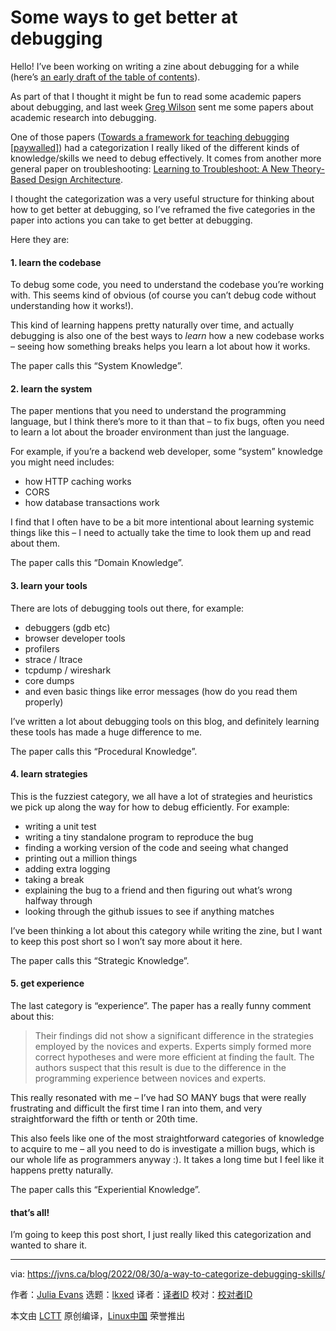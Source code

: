[#]: subject: "Some ways to get better at debugging"
[#]: via: "https://jvns.ca/blog/2022/08/30/a-way-to-categorize-debugging-skills/"
[#]: author: "Julia Evans https://jvns.ca/"
[#]: collector: "lkxed"
[#]: translator: "aftermath0703"
[#]: reviewer: " "
[#]: publisher: " "
[#]: url: " "

Some ways to get better at debugging
======
Hello! I’ve been working on writing a zine about debugging for a while (here’s [an early draft of the table of contents][1]).

As part of that I thought it might be fun to read some academic papers about
debugging, and last week [Greg Wilson][2] sent me some
papers about academic research into debugging.

One of those papers ([Towards a framework for teaching debugging
[paywalled]][3]) had a
categorization I really liked of the different kinds of knowledge/skills we
need to debug effectively. It comes from another more general paper on
troubleshooting: [Learning to Troubleshoot: A New Theory-Based Design Architecture][4].

I thought the categorization was a very useful structure for thinking about how
to get better at debugging, so I’ve reframed the five categories in the paper
into actions you can take to get better at debugging.

Here they are:

#### 1. learn the codebase

To debug some code, you need to understand the codebase you’re working with.
This seems kind of obvious (of course you can’t debug code without
understanding how it works!).

This kind of learning happens pretty naturally over time, and actually
debugging is also one of the best ways to *learn* how a new codebase works –
seeing how something breaks helps you learn a lot about how it works.

The paper calls this “System Knowledge”.

#### 2. learn the system

The paper mentions that you need to understand the programming language, but I
think there’s more to it than that – to fix bugs, often you need to learn a
lot about the broader environment than just the language.

For example, if you’re a backend web developer, some “system” knowledge you
might need includes:

* how HTTP caching works
* CORS
* how database transactions work

I find that I often have to be a bit more intentional about learning systemic
things like this – I need to actually take the time to look them up and read
about them.

The paper calls this “Domain Knowledge”.

#### 3. learn your tools

There are lots of debugging tools out there, for example:

* debuggers (gdb etc)
* browser developer tools
* profilers
* strace / ltrace
* tcpdump / wireshark
* core dumps
* and even basic things like error messages (how do you read them properly)

I’ve written a lot about debugging tools on this blog, and definitely
learning these tools has made a huge difference to me.

The paper calls this “Procedural Knowledge”.

#### 4. learn strategies

This is the fuzziest category, we all have a lot of strategies and heuristics
we pick up along the way for how to debug efficiently. For example:

* writing a unit test
* writing a tiny standalone program to reproduce the bug
* finding a working version of the code and seeing what changed
* printing out a million things
* adding extra logging
* taking a break
* explaining the bug to a friend and then figuring out what’s wrong halfway through
* looking through the github issues to see if anything matches

I’ve been thinking a lot about this category while writing the zine, but I want
to keep this post short so I won’t say more about it here.

The paper calls this “Strategic Knowledge”.

#### 5. get experience

The last category is “experience”. The paper has a really funny comment about this:

> Their findings did not show a significant difference in the strategies
employed by the novices and experts. Experts simply formed more correct
hypotheses and were more efficient at finding the fault. The authors suspect
that this result is due to the difference in the programming experience between
novices and experts.

This really resonated with me – I’ve had SO MANY bugs that were really
frustrating and difficult the first time I ran into them, and very straightforward
the fifth or tenth or 20th time.

This also feels like one of the most straightforward categories of knowledge to
acquire to me – all you need to do is investigate a million bugs, which is our
whole life as programmers anyway :). It takes a long time but I feel like it
happens pretty naturally.

The paper calls this “Experiential Knowledge”.

#### that’s all!

I’m going to keep this post short, I just really liked this categorization and
wanted to share it.

--------------------------------------------------------------------------------

via: https://jvns.ca/blog/2022/08/30/a-way-to-categorize-debugging-skills/

作者：[Julia Evans][a]
选题：[lkxed][b]
译者：[译者ID](https://github.com/译者ID)
校对：[校对者ID](https://github.com/校对者ID)

本文由 [LCTT](https://github.com/LCTT/TranslateProject) 原创编译，[Linux中国](https://linux.cn/) 荣誉推出

[a]: https://jvns.ca/
[b]: https://github.com/lkxed
[1]: https://twitter.com/b0rk/status/1562480240240525314?s=20&t=BwKd6i0mVCTaCud2HDEUBA
[2]: https://third-bit.com/
[3]: https://dl.acm.org/doi/abs/10.1145/3286960.3286970
[4]: https://www.researchgate.net/profile/Woei-Hung/publication/225547853_Learning_to_Troubleshoot_A_New_Theory-Based_Design_Architecture/links/556f471c08aec226830a74e7/Learning-to-Troubleshoot-A-New-Theory-Based-Design-Architecture.pdf
